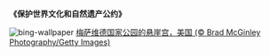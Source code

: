
**《保护世界文化和自然遗产公约》**

![bing-wallpaper](https://www.bing.com/th?id=OHR.Unesco50_ZH-CN3652927413_1920x1080.jpg)
[梅萨维德国家公园的悬崖宫，美国 (© Brad McGinley Photography/Getty Images)](https://www.bing.com/search?q=%E4%B8%96%E7%95%8C%E9%81%97%E4%BA%A7&amp;form=hpcapt&amp;mkt=zh-cn)
  